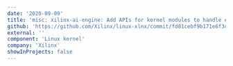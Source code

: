 ```yaml
---
date: '2020-09-09'
title: 'misc: xilinx-ai-engine: Add APIs for kernel modules to handle error interrupts'
github: 'https://github.com/Xilinx/linux-xlnx/commit/fd81cebf9b171e6f3d1feac96fab72c043474280'
external: ''
component: 'Linux kernel'
company: 'Xilinx'
showInProjects: false
---
```

